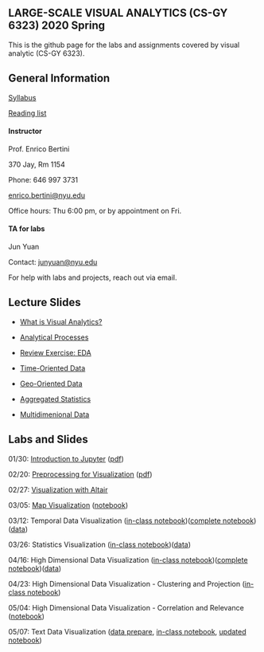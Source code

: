 ## LARGE-SCALE VISUAL ANALYTICS (CS-GY 6323) 2020 Spring

This is the github page for the labs and assignments covered by visual analytic (CS-GY 6323). 

## General Information

[Syllabus](https://docs.google.com/document/d/1iW3myLJUXqfOTKBdMSiO8fIGCb1TxJq1yEj0DgTE44Y/edit?usp=sharing)

[Reading list]()

#### Instructor

Prof. Enrico Bertini

370 Jay, Rm 1154

Phone: 646 997 3731

enrico.bertini@nyu.edu

Office hours: Thu 6:00 pm, or by appointment on Fri.

#### TA for labs

Jun Yuan

Contact: junyuan@nyu.edu

For help with labs and projects, reach out via email.

## Lecture Slides
- [What is Visual Analytics?](https://docs.google.com/presentation/d/1cOCapZ-CSJaRaKtbji6u5u1yWyfNXIv-kJd0Qhajcbw/edit?usp=sharing)

- [Analytical Processes](https://docs.google.com/presentation/d/1qnQQZAtTa6G5govAL9itfhJfhscc0_VfQonOGObhqkQ/edit?usp=sharing)

- [Review Exercise: EDA](https://drive.google.com/open?id=1wQDb4y1Upjye_4-y8kV4sf7fDvul-LWoZIFRFWI6qUQ)

- [Time-Oriented Data](https://drive.google.com/open?id=1OdhG2XjCVxWuWTfDp82y0nrXCcjjbDrpOxYql_Agq1k)

- [Geo-Oriented Data](https://drive.google.com/open?id=1UPCCCgvQ-DDj4vwUxEuoloJdca57iDBeN2NJp9lUaTI)

- [Aggregated Statistics](https://drive.google.com/open?id=1dhIX_P9LxEGqrPNOUWo71Qrg0rgp8A_5HSdPb2itZb0)

- [Multidimenional Data](https://drive.google.com/open?id=1fuTFe_jdppkLFfLB1FFxsDxCzP0rPf9qxTFXTeiqo24)


## Labs and Slides

01/30: [Introduction to Jupyter](https://docs.google.com/presentation/d/1UgrUyqodXVgMDz6NpCQ4RD0ceeC41kLsV_pIN1qlTuk/edit?usp=sharing) ([pdf](https://github.com/nyuvis/visual_analytics_course/blob/master/labs/lab1_Jupyter/Intro2Jupyter.pdf))

02/20: [Preprocessing for Visualization](https://docs.google.com/presentation/d/1Bzn1Y_seyh4VvMRSfxQAuskR-TSKB0tINR4u_9d6xho/edit?usp=sharing) ([pdf](https://github.com/nyuvis/visual_analytics_course/blob/master/labs/lab2_Preprocessing/Preprocessing4Vis.pdf))

02/27: [Visualization with Altair](https://docs.google.com/presentation/d/1L0d4HAdFDIPSbcU7mUlmuxASq-HcVWeTxN426rNR8Bo/edit?usp=sharing)

03/05: [Map Visualization](https://docs.google.com/presentation/d/1ky29RvALISD6L-ajeTJB-qKxtNzSWZSMllRV3uW0l8c/edit?usp=sharing) \([notebook](https://github.com/nyuvis/visual_analytics_course/blob/master/labs/lab4_map/maps.ipynb))

03/12: Temporal Data Visualization ([in-class notebook](https://github.com/nyuvis/visual_analytics_course/blob/master/labs/lab5_temporal/TemporalDataVis-InClass.ipynb))([complete notebook](https://github.com/nyuvis/visual_analytics_course/blob/master/labs/lab5_temporal/TemporalDataVis-Complete.ipynb))([data](https://drive.google.com/open?id=1KPkLg2XaXdvDbZTteGAdB7_88bG0mid1))

03/26: Statistics Visualization ([in-class notebook](https://github.com/nyuvis/visual_analytics_course/blob/master/labs/lab6_statistics/statistics_vis_inclass.ipynb))([data](https://data.cityofnewyork.us/Health/DOHMH-New-York-City-Restaurant-Inspection-Results/43nn-pn8j))

04/16: High Dimensional Data Visualization ([in-class notebook](https://github.com/nyuvis/visual_analytics_course/blob/master/labs/lab7_high_dimension/hd_vis_inClass.ipynb))([complete notebook](https://github.com/nyuvis/visual_analytics_course/blob/master/labs/lab7_high_dimension/hd_vis_complete_part1.ipynb))([data](https://archive.ics.uci.edu/ml/datasets/Communities+and+Crime))

04/23: High Dimensional Data Visualization - Clustering and Projection ([in-class notebook](https://github.com/nyuvis/visual_analytics_course/blob/master/labs/lab8_hd_part2/hd_vis_inClass_part2.ipynb))

05/04: High Dimensional Data Visualization - Correlation and Relevance ([notebook](https://github.com/nyuvis/visual_analytics_course/blob/master/labs/lab9_hd_part3/hd_correlation_relevance.ipynb))

05/07: Text Data Visualization ([data prepare](https://github.com/nyuvis/visual_analytics_course/blob/master/labs/lab10_text/VoxDataPrepare.ipynb), [in-class notebook](https://github.com/nyuvis/visual_analytics_course/blob/master/labs/lab10_text/text_vis_inClass.ipynb), [updated notebook](https://github.com/nyuvis/visual_analytics_course/blob/master/labs/lab10_text/text_vis_updated.ipynb))

